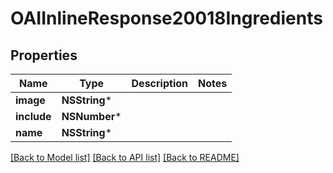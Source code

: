# OAIInlineResponse20018Ingredients

## Properties
Name | Type | Description | Notes
------------ | ------------- | ------------- | -------------
**image** | **NSString*** |  | 
**include** | **NSNumber*** |  | 
**name** | **NSString*** |  | 

[[Back to Model list]](../README.md#documentation-for-models) [[Back to API list]](../README.md#documentation-for-api-endpoints) [[Back to README]](../README.md)


